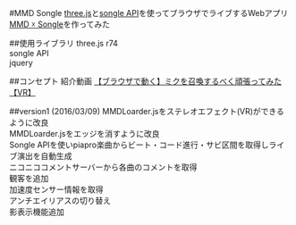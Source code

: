 #MMD Songle
[three.js](http://threejs.org/)と[songle API](https://widget.songle.jp/docs/v1)を使ってブラウザでライブするWebアプリ [MMD ☓ Songle](http://kotsu-kotsu.github.io/MMD_Songle/)を作ってみた  

##使用ライブラリ
three.js r74  
songle API  
jquery

##コンセプト
紹介動画 [【ブラウザで動く】ミクを召喚するべく頑張ってみた【VR】](http://www.nicovideo.jp/watch/sm28389424)  

##version1 (2016/03/09)
MMDLoarder.jsをステレオエフェクト(VR)ができるように改良  
MMDLoarder.jsをエッジを消すように改良  
Songle APIを使いpiapro楽曲からビート・コード進行・サビ区間を取得しライブ演出を自動生成  
ニコニココメントサーバーから各曲のコメントを取得  
観客を追加  
加速度センサー情報を取得  
アンチエイリアスの切り替え  
影表示機能追加  
